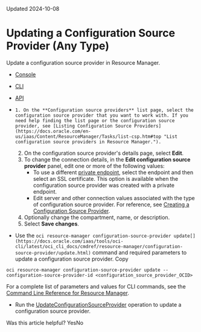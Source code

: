 Updated 2024-10-08
# Updating a Configuration Source Provider (Any Type)
Update a configuration source provider in Resource Manager.
  * [Console](https://docs.oracle.com/en-us/iaas/Content/ResourceManager/Tasks/update-csp-basic.htm)
  * [CLI](https://docs.oracle.com/en-us/iaas/Content/ResourceManager/Tasks/update-csp-basic.htm)
  * [API](https://docs.oracle.com/en-us/iaas/Content/ResourceManager/Tasks/update-csp-basic.htm)


  *     1. On the **Configuration source providers** list page, select the configuration source provider that you want to work with. If you need help finding the list page or the configuration source provider, see [Listing Configuration Source Providers](https://docs.oracle.com/en-us/iaas/Content/ResourceManager/Tasks/list-csp.htm#top "List configuration source providers in Resource Manager.").
    2. On the configuration source provider's details page, select **Edit**.
    3. To change the connection details, in the **Edit configuration source provider** panel, edit one or more of the following values:
       * To use a different [private endpoint](https://docs.oracle.com/en-us/iaas/Content/ResourceManager/Tasks/private-endpoints.htm#private-git "Give Resource Manager access to a Git server that isn't accessible over the internet. User these instructions for a private server that you host at Oracle Cloud Infrastructure or on-premises."), select the endpoint and then select an SSL certificate. This option is available when the configuration source provider was created with a private endpoint.
       * Edit server and other connection values associated with the type of configuration source provider. For reference, see [Creating a Configuration Source Provider](https://docs.oracle.com/en-us/iaas/Content/ResourceManager/Tasks/create-csp.htm#top "Create a configuration source provider in Resource Manager.").
    4. Optionally change the compartment, name, or description.
    5. Select **Save changes**.
  * Use the `oci resource-manager configuration-source-provider update[](https://docs.oracle.com/iaas/tools/oci-cli/latest/oci_cli_docs/cmdref/resource-manager/configuration-source-provider/update.html)` command and required parameters to update a configuration source provider.
Copy
```
oci resource-manager configuration-source-provider update --configuration-source-provider-id <configuration_source_provider_OCID>
```

For a complete list of parameters and values for CLI commands, see the [Command Line Reference for Resource Manager](https://docs.oracle.com/iaas/tools/oci-cli/latest/oci_cli_docs/cmdref/resource-manager.html).
  * Run the [UpdateConfigurationSourceProvider](https://docs.oracle.com/iaas/api/#/en/resourcemanager/latest/ConfigurationSourceProvider/UpdateConfigurationSourceProvider) operation to update a configuration source provider.


Was this article helpful?
YesNo

